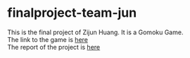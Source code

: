 # finalproject-team-jun
This is the final project of Zijun Huang. It is a Gomoku Game.  
The link to the game is [here](https://sapienzainteractivegraphicscourse.github.io/finalproject-team-jun/)  
The report of the project is [here](https://github.com/SapienzaInteractiveGraphicsCourse/finalproject-team-jun/blob/master/Report%20of%20the%20Project.pdf)  
